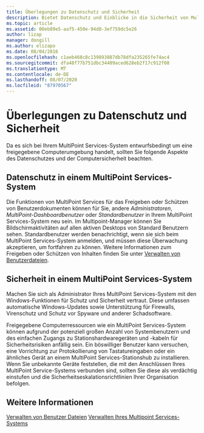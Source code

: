 ```yaml
---
title: Überlegungen zu Datenschutz und Sicherheit
description: Bietet Datenschutz und Einblicke in die Sicherheit von Multipoint Services
ms.topic: article
ms.assetid: 00eb89e5-aaf5-450e-94d8-3ef759dc5e26
author: lizap
manager: dongill
ms.author: elizapo
ms.date: 08/04/2016
ms.openlocfilehash: c1aeb468c8c139893887db78dfa235265fe74ac4
ms.sourcegitcommit: dfa48f77b751dbc34409aced628eb2f17c912f08
ms.translationtype: MT
ms.contentlocale: de-DE
ms.lasthandoff: 08/07/2020
ms.locfileid: "87970567"
---
```

# <a name="privacy-and-security-considerations"></a>Überlegungen zu Datenschutz und Sicherheit
Da es sich bei Ihrem MultiPoint Services-System entwurfsbedingt um eine freigegebene Computerumgebung handelt, sollten Sie folgende Aspekte des Datenschutzes und der Computersicherheit beachten.

## <a name="privacy-in-a-multipoint-services-system"></a>Datenschutz in einem MultiPoint Services-System
Die Funktionen von MultiPoint Services für das Freigeben oder Schützen von Benutzerdokumenten können für Sie, andere *Administratoren*, *MultiPoint-Dashboardbenutzer* oder *Standardbenutzer* in Ihrem MultiPoint Services-System neu sein. Im Multipoint-Manager können Sie Bildschirmaktivitäten auf allen aktiven Desktops von Standard Benutzern sehen. Standardbenutzer werden benachrichtigt, wenn sie sich beim MultiPoint Services-System anmelden, und müssen diese Überwachung akzeptieren, um fortfahren zu können. Weitere Informationen zum Freigeben oder Schützen von Inhalten finden Sie unter [Verwalten von Benutzerdateien](Manage-User-Files.md).

## <a name="security-in-a-multipoint-services-system"></a>Sicherheit in einem MultiPoint Services-System
Machen Sie sich als Administrator Ihres MultiPoint Services-System mit den Windows-Funktionen für Schutz und Sicherheit vertraut. Diese umfassen automatische Windows-Updates sowie Unterstützung für Firewalls, Virenschutz und Schutz vor Spyware und anderer Schadsoftware.

Freigegebene Computerressourcen wie ein MultiPoint Services-System können aufgrund der potenziell großen Anzahl von Systembenutzern und des einfachen Zugangs zu Stationshardwaregeräten und -kabeln für Sicherheitsrisiken anfällig sein. Ein böswilliger Benutzer kann versuchen, eine Vorrichtung zur Protokollierung von Tastatureingaben oder ein ähnliches Gerät an einem MultiPoint Services-Stationshub zu installieren. Wenn Sie unbekannte Geräte feststellen, die mit den Anschlüssen Ihres MultiPoint Service-Systems verbunden sind, sollten Sie diese als verdächtig einstufen und die Sicherheitseskalationsrichtlinien Ihrer Organisation befolgen.

## <a name="see-also"></a>Weitere Informationen
[Verwalten von Benutzer Dateien](Manage-User-Files.md) 
 [Verwalten Ihres Multipoint Services-Systems](Managing-Your-MultiPoint-Services-System.md)